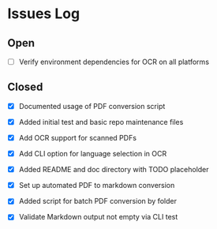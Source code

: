 # Issues Log

## Open
- [ ] Verify environment dependencies for OCR on all platforms

## Closed
- [x] Documented usage of PDF conversion script
- [x] Added initial test and basic repo maintenance files
- [x] Add OCR support for scanned PDFs
- [x] Add CLI option for language selection in OCR

- [x] Added README and doc directory with TODO placeholder
- [x] Set up automated PDF to markdown conversion
- [x] Added script for batch PDF conversion by folder
- [x] Validate Markdown output not empty via CLI test
